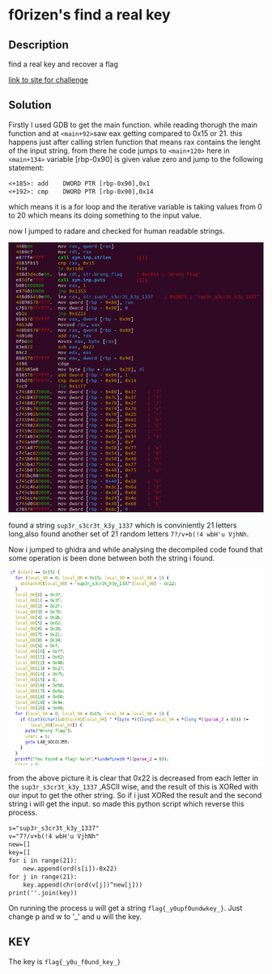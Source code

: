 # f0rizen's find a real key

## Description
find a real key and recover a flag

[link to site for challenge](https://crackmes.one/crackme/629e1e5833c5d4251e72375f)

## Solution

Firstly I used GDB to get the main function. while reading thorugh the main function and at ```<main+92>```saw eax getting compared to 0x15 or 21. this happens just after calling strlen function that means rax contains the lenght of the input string. from there he code jumps to ```<main+120>``` here in ```<main+134>``` variable [rbp-0x90] is given value zero and jump to the following statement:

```
<+185>:	add    DWORD PTR [rbp-0x90],0x1
<+192>:	cmp    DWORD PTR [rbp-0x90],0x14
```
which means it is a for loop and the iterative variable is taking values from 0 to 20 which means its doing something to the input value.

now I jumped to radare and checked for human readable strings. 
<p align="center">
  <img src="https://github.com/Karthik-G-21-06/Reversing/blob/main/f0rizen's%20find%20a%20real%20key/ss-1.png" width="750" title="hover text">
</p>

found a string ```sup3r_s3cr3t_k3y_1337``` which is conviniently 21 letters long,also found another set of 21 random letters ```7?/v+b(!4 wbH'u VjhNh```.

Now i jumped to ghidra and while analysing the decompiled code found that some operation is been done between both the string i found.

<p align="center">
  <img src="https://github.com/Karthik-G-21-06/Reversing/blob/main/f0rizen's%20find%20a%20real%20key/ss-2.png" width="750" title="hover text">
</p>

from the above picture it is clear that 0x22 is decreased from each letter in the ```sup3r_s3cr3t_k3y_1337``` ,ASCII wise, and the result of this is XORed with our input to get the other string. So if i just XORed the result and the second string i will get the input. so made this python script which reverse this process.

```
s="sup3r_s3cr3t_k3y_1337"
v="7?/v+b(!4 wbH'u VjhNh"
new=[]
key=[]
for i in range(21):   
    new.append(ord(s[i])-0x22)
for j in range(21):
    key.append(chr(ord(v[j])^new[j]))
print(''.join(key))
```

On running the process u will get a string ```flag{_y0upf0undwkey_}```. Just change p and w to '_' and u will the key.

## KEY

The key is ```flag{_y0u_f0und_key_}```
